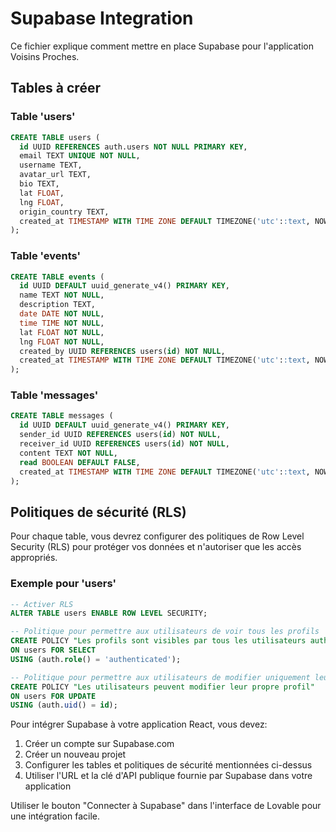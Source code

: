 
# Supabase Integration

Ce fichier explique comment mettre en place Supabase pour l'application Voisins Proches.

## Tables à créer

### Table 'users'

```sql
CREATE TABLE users (
  id UUID REFERENCES auth.users NOT NULL PRIMARY KEY,
  email TEXT UNIQUE NOT NULL,
  username TEXT,
  avatar_url TEXT,
  bio TEXT,
  lat FLOAT,
  lng FLOAT,
  origin_country TEXT,
  created_at TIMESTAMP WITH TIME ZONE DEFAULT TIMEZONE('utc'::text, NOW()) NOT NULL
);
```

### Table 'events'

```sql
CREATE TABLE events (
  id UUID DEFAULT uuid_generate_v4() PRIMARY KEY,
  name TEXT NOT NULL,
  description TEXT,
  date DATE NOT NULL,
  time TIME NOT NULL,
  lat FLOAT NOT NULL,
  lng FLOAT NOT NULL,
  created_by UUID REFERENCES users(id) NOT NULL,
  created_at TIMESTAMP WITH TIME ZONE DEFAULT TIMEZONE('utc'::text, NOW()) NOT NULL
);
```

### Table 'messages'

```sql
CREATE TABLE messages (
  id UUID DEFAULT uuid_generate_v4() PRIMARY KEY,
  sender_id UUID REFERENCES users(id) NOT NULL,
  receiver_id UUID REFERENCES users(id) NOT NULL,
  content TEXT NOT NULL,
  read BOOLEAN DEFAULT FALSE,
  created_at TIMESTAMP WITH TIME ZONE DEFAULT TIMEZONE('utc'::text, NOW()) NOT NULL
);
```

## Politiques de sécurité (RLS)

Pour chaque table, vous devrez configurer des politiques de Row Level Security (RLS) pour
protéger vos données et n'autoriser que les accès appropriés.

### Exemple pour 'users'

```sql
-- Activer RLS
ALTER TABLE users ENABLE ROW LEVEL SECURITY;

-- Politique pour permettre aux utilisateurs de voir tous les profils
CREATE POLICY "Les profils sont visibles par tous les utilisateurs authentifiés" 
ON users FOR SELECT 
USING (auth.role() = 'authenticated');

-- Politique pour permettre aux utilisateurs de modifier uniquement leur propre profil
CREATE POLICY "Les utilisateurs peuvent modifier leur propre profil" 
ON users FOR UPDATE 
USING (auth.uid() = id);
```

Pour intégrer Supabase à votre application React, vous devez:

1. Créer un compte sur Supabase.com
2. Créer un nouveau projet
3. Configurer les tables et politiques de sécurité mentionnées ci-dessus
4. Utiliser l'URL et la clé d'API publique fournie par Supabase dans votre application

Utiliser le bouton "Connecter à Supabase" dans l'interface de Lovable pour une intégration facile.
